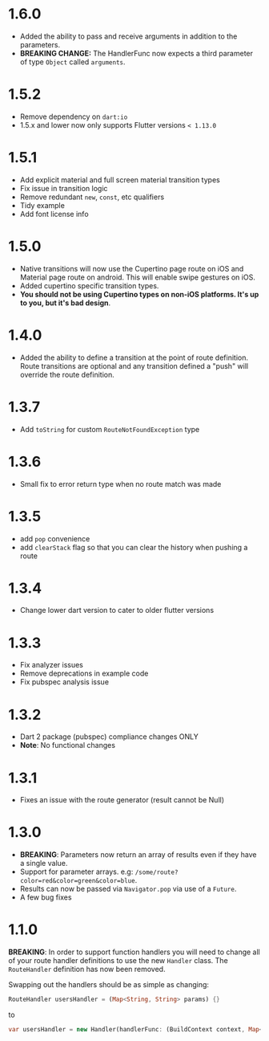 # 1.6.0
- Added the ability to pass and receive arguments in addition to the parameters.
- **BREAKING CHANGE:** The HandlerFunc now expects a third parameter of type `Object` called `arguments`.

# 1.5.2
- Remove dependency on `dart:io`
- 1.5.x and lower now only supports Flutter versions `< 1.13.0` 


# 1.5.1
- Add explicit material and full screen material transition types
- Fix issue in transition logic
- Remove redundant `new`, `const`, etc qualifiers
- Tidy example
- Add font license info

# 1.5.0
- Native transitions will now use the Cupertino page route on iOS and Material page route on android. This will enable swipe gestures on iOS.
- Added cupertino specific transition types.
- **You should not be using Cupertino types on non-iOS platforms. It's up to you, but it's bad design**.

# 1.4.0
- Added the ability to define a transition at the point of route definition. Route transitions are optional and any transition defined a "push" will override the route definition.

# 1.3.7
- Add `toString` for custom `RouteNotFoundException` type

# 1.3.6
- Small fix to error return type when no route match was made

# 1.3.5
- add `pop` convenience
- add `clearStack` flag so that you can clear the history when pushing a route

# 1.3.4
- Change lower dart version to cater to older flutter versions

# 1.3.3
- Fix analyzer issues
- Remove deprecations in example code
- Fix pubspec analysis issue

# 1.3.2
- Dart 2 package (pubspec) compliance changes ONLY
- **Note**: No functional changes

# 1.3.1
- Fixes an issue with the route generator (result cannot be Null)

# 1.3.0
- **BREAKING**: Parameters now return an array of results even if they have a single value.
- Support for parameter arrays. e.g: `/some/route?color=red&color=green&color=blue`.
- Results can now be passed via `Navigator.pop` via use of a `Future`.
- A few bug fixes

# 1.1.0

**BREAKING**: In order to support function handlers you will need to change all of your route 
handler definitions to use the new `Handler` class. The `RouteHandler` definition has now been 
removed.

Swapping out the handlers should be as simple as changing:

```dart
RouteHandler usersHandler = (Map<String, String> params) {}
```

to

```dart
var usersHandler = new Handler(handlerFunc: (BuildContext context, Map<String, dynamic> params) {});
```

